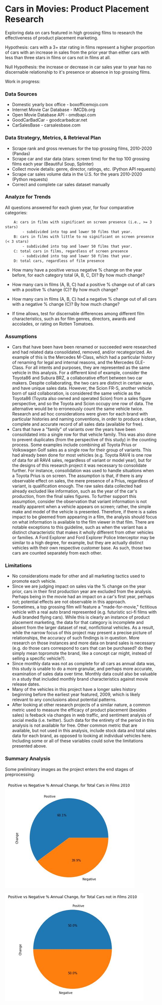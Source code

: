 # Cars in Movies: Product Placement Research
Exploring data on cars featured in high grossing films to research the effectiveness of product placement marketing.

Hypothesis: cars with a 3+ star rating in films represent a higher proportion of cars with an increase in sales from the prior year than either cars with less than three stars in films or cars not in films at all.

Null Hypothesis: the increase or decrease in car sales year to year has no discernable relationship to it's presence or absence in top grossing films.

Work in progress:

### Data Sources
* Domestic yearly box office - boxofficemojo.com
* Internet Movie Car Database - IMCDb.org
* Open Movie Database API - omdbapi.com
* GoodCarBadCar - goodcarbadcar.net
* CarSalesBase - carsalesbase.com

### Data Strategry, Metrics, & Retrieval Plan
* Scrape rank and gross revenues for the top grossing films, 2010-2020 (Pandas) 
* Scrape car and star data (stars: screen time) for the top 100 grossing films each year (Beautiful Soup, Splinter)
* Collect movie details: genre, director, ratings, etc. (Python API requests)
* Scrape car sales volume data in the U.S. for the years 2010-2020 (Python requests)
* Correct and complete car sales dataset manually

### Analyze for Trends

All questions answered for each given year, for four comparative categories:

        A: cars in films with significant on screen presence (i.e., >= 3 stars)
            - subdivided into top and lower 50 films that year.
        B: cars in films with little to no significant on screen presence (< 3 stars)
            - subdivided into top and lower 50 films that year.
        C: total cars in films, regardless of screen presence
            - subdivided into top and lower 50 films that year.
        D: total cars, regardless of film presence

* How many have a positive versus negative % change on the year before, for each category total (A, B, C, D)?  By how much change?
* How many cars in films (A, B, C) had a positive % change out of all cars with a positive % change (C)?  By how much change?
* How many cars in films (A, B, C) had a negative % change out of all cars with a negative % change (C)?  By how much change?

* If time allows, test for discernable differences among different film characteristics, such as for film genres, directors, awards and accolades, or rating on Rotten Tomatoes.

### Assumptions
* Cars that have been have been renamed or succeeded were researched and had related data consolidated, removed, and/or recategorized.  An example of this is the Mercedes M-Class, which had a particular history of renaming for legal and internal reasons, and the Mercedes GLE-Class.  For all intents and purposes, they are represented as the same vehicle in this analysis.  For a different kind of example, consider the Toyota86 and Subura BRZ, a collaborative effort between two car makers.  Despite collaborating, the two cars are distinct in certain ways, and have unique sales data.  However, the Scion FR-S, another vehicle born of said collaboration, is considered the same vehicle as the Toyota86 (Toyota also owned and operated Scion) from a sales figure perspective, and so the Toyota and Scion occupy one row of data.  The alternative would be to erroneously count the same vehicle twice.  Research and ad hoc considerations were given for each brand with particular histories and naming conventions, in order to produce a clean, complete and accurate record of all sales data (available for free).
* Cars that have a "family" of variants over the years have been consolidated into a single row for that vehicle family.  This was also done to prevent duplicates (from the perspective of this study) in the counting process.  Some examples include combining all Toyota Prius or Volkswagen Golf sales as a single row for their group of variants.  This had already been done for most vehicles (e.g. Toyota RAV4 is one row of data for all RAV4 sales, regardless of variant or model year), but for the designs of this research project it was necessary to consolidate further.  For instance, consolidation was used to handle situations when a Toyota Prius is on screen.  The assumption is that, if there is any observable effect on sales, the mere presence of a Prius, regardless of variant, is qualification enough.  The raw sales data collected had already excluded like information, such as the year of the car's production, from the final sales figures.  To further support this assumption, consider the observation that variant information is not readily apparent when a vehicle appears on screen; rather, the simple make and model of the vehicle is presented.  Therefore, if there is a sales impact to be gleemed from appearing in a film, the analysis should focus on what information is available to the film viewer in that film.  There are notable exceptions to this guideline, such as when the variant has a distinct characteristic that makes it wholly different from other vehicles or families.  A Ford Explorer and Ford Explorer Police Interceptor may be similar to a high degree, for example, but they are actually distinct vehicles with their own respective customer base.  As such, those two cars are counted separately from each other.

### Limitations
* No considerations made for other and all marketing tactics used to promote each vehicle.
* Since we are judging impact on sales via the % change on the year prior, cars in their first production year are excluded from the analysis.  Perhaps being in the movie had an impact on a car's first year, perhaps not; potential effects are not observable in this approach.
* Sometimes, a top grossing film will feature a "made-for-movie," fictitious vehicle with a real auto brand represented (e.g. futuristic sci-fi films with Audi branded flying cars).  While this is clearly an instance of product placement marketing, the data for that category is incomplete and absent from the larger dataset of real, nonfictional vehicles.  As a result, while the narrow focus of this project may present a precise picture of relationships, the accuracy of such findings is in question.  More research on those instances and more data on brand sales is necessary (e.g. do those cars correspond to cars that can be purchased? do they simply mean topromote the brand, like a concept car might, instead of selling a specific vehicle?).
* Since monthly data was not as complete for all cars as annual data was, this study is unable to do a more granular, and perhaps more accurate, examination of sales data over time.  Monthly data could also be valuable in a study that included monthly brand characteristics against movie release dates.
* Many of the vehicles in this project have a longer sales history beginning before the earliest year featured, 2009, which is likely relevant to any conclusions about potential patterns.
* After looking at other research projects of a similar nature, a common metric used to measure the efficacy of product placement (besides sales) is feeback via changes in web traffic, and sentiment analysis of social media (i.e. twitter).  Such data for the entirety of the period in this analysis is not available for free.  Other common metric that are available, but not used in this analysis, include stock data and total sales data for each brand, as opposed to looking at individual vehicles here.  Including some or all of these variables could solve the limitations presented above.

### Summary Analysis

Some preliminary images as the project enters the end stages of preprocessing:

![inFilm](readme/car_in_film.JPG)

![NotinFilm](readme/car_not_in_film.JPG)